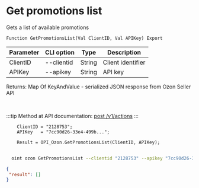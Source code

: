 ﻿---
sidebar_position: 1
---

# Get promotions list
 Gets a list of available promotions



`Function GetPromotionsList(Val ClientID, Val APIKey) Export`

  | Parameter | CLI option | Type | Description |
  |-|-|-|-|
  | ClientID | --clientid | String | Client identifier |
  | APIKey | --apikey | String | API key |

  
  Returns:  Map Of KeyAndValue - serialized JSON response from Ozon Seller API

<br/>

:::tip
Method at API documentation: [post /v1/actions](https://docs.ozon.ru/api/seller/#operation/Promos)
:::
<br/>


```bsl title="Code example"
    ClientID = "2128753";
    APIKey   = "7cc90d26-33e4-499b...";

    Result = OPI_Ozon.GetPromotionsList(ClientID, APIKey);
```



```sh title="CLI command example"
    
  oint ozon GetPromotionsList --clientid "2128753" --apikey "7cc90d26-33e4-499b..."

```

```json title="Result"
{
 "result": []
}
```
